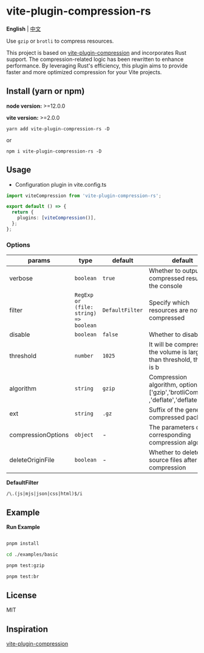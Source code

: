 # vite-plugin-compression-rs

**English** | [中文](./README.zh_CN.md)

Use `gzip` or `brotli` to compress resources.

This project is based on [vite-plugin-compression](https://github.com/vbenjs/vite-plugin-compression) and incorporates Rust support. The compression-related logic has been rewritten to enhance performance. By leveraging Rust's efficiency, this plugin aims to provide faster and more optimized compression for your Vite projects.


## Install (yarn or npm)

**node version:** >=12.0.0

**vite version:** >=2.0.0

```
yarn add vite-plugin-compression-rs -D
```

or

```
npm i vite-plugin-compression-rs -D
```

## Usage

- Configuration plugin in vite.config.ts

```ts
import viteCompression from 'vite-plugin-compression-rs';

export default () => {
  return {
    plugins: [viteCompression()],
  };
};
```

### Options

| params | type | default | default |
| --- | --- | --- | --- |
| verbose | `boolean` | `true` | Whether to output the compressed result in the console |
| filter | `RegExp or (file: string) => boolean` | `DefaultFilter` | Specify which resources are not compressed |
| disable | `boolean` | `false` | Whether to disable |
| threshold | `number` | `1025` | It will be compressed if the volume is larger than threshold, the unit is b |
| algorithm | `string` | `gzip` | Compression algorithm, optional ['gzip','brotliCompress' ,'deflate','deflateRaw'] |
| ext | `string` | `.gz` | Suffix of the generated compressed package |
| compressionOptions | `object` | - | The parameters of the corresponding compression algorithm |
| deleteOriginFile | `boolean` | - | Whether to delete source files after compression |

**DefaultFilter**

`/\.(js|mjs|json|css|html)$/i`

## Example

**Run Example**

```bash

pnpm install

cd ./examples/basic

pnpm test:gzip

pnpm test:br

```

## License

MIT

## Inspiration

[vite-plugin-compression](https://github.com/vbenjs/vite-plugin-compression)
